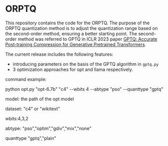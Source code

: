 # ORPTQ

This repository contains the code for the ORPTQ. 
The purpose of the ORPTQ quantization method is to adjust the quantization range based on the second-order method, ensuring a better starting point. The second-order method was referred to GPTQ in ICLR 2023 paper [GPTQ: Accurate Post-training Compression for Generative Pretrained Transformers](https://arxiv.org/abs/2210.17323). 

The current release includes the following features:

* introducing parameters on the basis of the GPTQ algorithm in `gptq.py`
* 3 optimization approaches for opt and llama respectively.

command example:

python opt.py "opt-6.7b" "c4" --wbits 4 --abtype "pso" --quanttype "gptq"

model: the path of the opt model

dataset: "c4" or "wikitext"

wbits:4,3,2

abtype: "pso","optim","gdiv","mix","none"

quanttype "gptq","plain"
